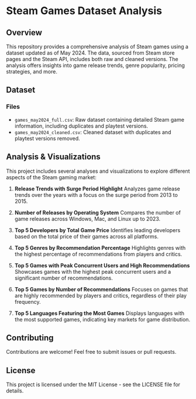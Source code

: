 # Steam Games Dataset Analysis

## Overview

This repository provides a comprehensive analysis of Steam games using a dataset updated as of May 2024. The data, sourced from Steam store pages and the Steam API, includes both raw and cleaned versions. The analysis offers insights into game release trends, genre popularity, pricing strategies, and more.

## Dataset

### Files

- `games_may2024_full.csv`: Raw dataset containing detailed Steam game information, including duplicates and playtest versions.
- `games_may2024_cleaned.csv`: Cleaned dataset with duplicates and playtest versions removed.

## Analysis & Visualizations

This project includes several analyses and visualizations to explore different aspects of the Steam gaming market:

1. **Release Trends with Surge Period Highlight**
Analyzes game release trends over the years with a focus on the surge period from 2013 to 2015.

2. **Number of Releases by Operating System**
Compares the number of game releases across Windows, Mac, and Linux up to 2023.

3. **Top 5 Developers by Total Game Price**
Identifies leading developers based on the total price of their games across all platforms.

4. **Top 5 Genres by Recommendation Percentage**
Highlights genres with the highest percentage of recommendations from players and critics.

5. **Top 5 Games with Peak Concurrent Users and High Recommendations**
Showcases games with the highest peak concurrent users and a significant number of recommendations.

6. **Top 5 Games by Number of Recommendations**
Focuses on games that are highly recommended by players and critics, regardless of their play frequency.

7. **Top 5 Languages Featuring the Most Games**
Displays languages with the most supported games, indicating key markets for game distribution.

## Contributing
Contributions are welcome! Feel free to submit issues or pull requests.

## License
This project is licensed under the MIT License - see the LICENSE file for details.
